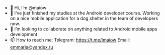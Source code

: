 - 👋 Hi, I’m @maiow
- 🌱 I’ve just finished my studies at the Android developer course. Working on a nice mobile application for a dog shelter in the team of developers now.
- 💞️ I’m looking to collaborate on anything related to Android mobile apps development
- 📫 How to reach me: Telegram: https://t.me/imaiow Email: emmaria@yandex.ru

<!---
maiow/maiow is a ✨ special ✨ repository because its `README.md` (this file) appears on your GitHub profile.
You can click the Preview link to take a look at your changes.
--->
